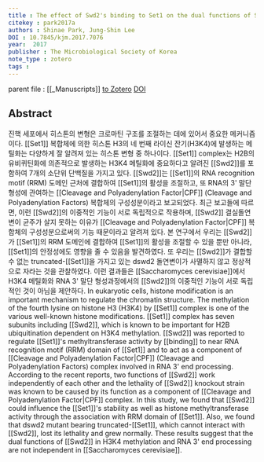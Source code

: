 ```yaml
---
title : The effect of Swd2's binding to Set1 on the dual functions of Swd2 in Saccharomyces cerevisiae
citekey : park2017a
authors : Shinae Park, Jung-Shin Lee
DOI : 10.7845/kjm.2017.7076
year:  2017
publisher : The Microbiological Society of Korea
note_type : zotero
tags : 
---
```

parent file : [[_Manuscripts]]
[to Zotero](zotero://select/items/@park2017a) [DOI](https://doi.org/10.7845/kjm.2017.7076)

Abstract
---
진핵 세포에서 히스톤의 변형은 크로마틴 구조를 조절하는 데에 있어서 중요한 메커니즘이다. [[Set1]] 복합체에 의한 히스톤 H3의 네 번째 라이신 잔기(H3K4)에 발생하는 메틸화는 다양하게 잘 알려져 있는 히스톤 변형 중 하나이다. [[Set1]] complex는 H2B의 유비퀴틴화에 의존적으로 발생하는 H3K4 메틸화에 중요하다고 알려진 [[Swd2]]를 포함하여 7개의 소단위 단백질을 가지고 있다. [[Swd2]]는 [[Set1]]의 RNA recognition motif (RRM) 도메인 근처에 결합하여 [[Set1]]의 활성을 조절하고, 또 RNA의 3' 말단 형성에 관여하는 [[Cleavage and Polyadenylation Factor|CPF]] (Cleavage and Polyadenylation Factors) 복합체의 구성성분이라고 보고되었다. 최근 보고들에 따르면, 이런 [[Swd2]]의 이중적인 기능이 서로 독립적으로 작용하며, [[Swd2]] 결실돌연변이 균주가 살지 못하는 이유가 [[Cleavage and Polyadenylation Factor|CPF]] 복합체의 구성성분으로써의 기능 때문이라고 알려져 있다. 본 연구에서 우리는 [[Swd2]]가 [[Set1]]의 RRM 도메인에 결합하여 [[Set1]]의 활성을 조절할 수 있을 뿐만 아니라, [[Set1]]의 안정성에도 영향을 줄 수 있음을 발견하였다. 또 우리는 [[Swd2]]가 결합할 수 없는 truncated-[[Set1]]을 가지고 있는 dswd2 돌연변이가 사멸하지 않고 정상적으로 자라는 것을 관찰하였다. 이런 결과들은 [[Saccharomyces cerevisiae]]에서 H3K4 메틸화와 RNA 3' 말단 형성과정에서의 [[Swd2]]의 이중적인 기능이 서로 독립적인 것이 아님을 제안하다. In eukaryotic cells, histone modification is an important mechanism to regulate the chromatin structure. The methylation of the fourth lysine on histone H3 (H3K4) by [[Set1]] complex is one of the various well-known histone modifications. [[Set1]] complex has seven subunits including [[Swd2]], which is known to be important for H2B ubiquitination dependent on H3K4 methylation. [[Swd2]] was reported to regulate [[Set1]]'s methyltransferase activity by [[binding]] to near RNA recognition motif (RRM) domain of [[Set1]] and to act as a component of [[Cleavage and Polyadenylation Factor|CPF]] (Cleavage and Polyadenylation Factors) complex involved in RNA 3' end processing. According to the recent reports, two functions of [[Swd2]] work independently of each other and the lethality of [[Swd2]] knockout strain was known to be caused by its function as a component of [[Cleavage and Polyadenylation Factor|CPF]] complex. In this study, we found that [[Swd2]] could influence the [[Set1]]'s stability as well as histone methyltransferase activity through the association with RRM domain of [[Set1]]. Also, we found that dswd2 mutant bearing truncated-[[Set1]], which cannot interact with [[Swd2]], lost its lethality and grew normally. These results suggest that the dual functions of [[Swd2]] in H3K4 methylation and RNA 3' end processing are not independent in [[Saccharomyces cerevisiae]].
